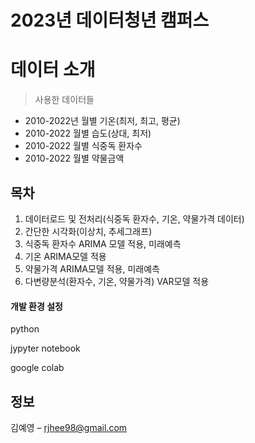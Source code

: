 # 2023년 데이터청년 캠퍼스


# 데이터 소개
> 사용한 데이터들
- 2010-2022년 월별 기온(최저, 최고, 평균)
- 2010-2022 월별 습도(상대, 최저)
- 2010-2022 월별 식중독 환자수
- 2010-2022 월별 약물금액



## 목차
1. 데이터로드 및 전처리(식중독 환자수, 기온, 약물가격 데이터)
2. 간단한 시각화(이상치, 추세그래프)
3. 식중독 환자수 ARIMA 모델 적용, 미래예측
4. 기온 ARIMA모델 적용
5. 약물가격 ARIMA모델 적용, 미래예측
6. 다변량분석(환자수, 기온, 약물가격) VAR모델 적용


#### 개발 환경 설정

python

jypyter notebook

google colab




## 정보

김예영 – rjhee98@gmail.com
